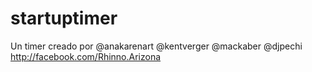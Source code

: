 startuptimer
============

Un timer creado por @anakarenart @kentverger @mackaber @djpechi http://facebook.com/Rhinno.Arizona
